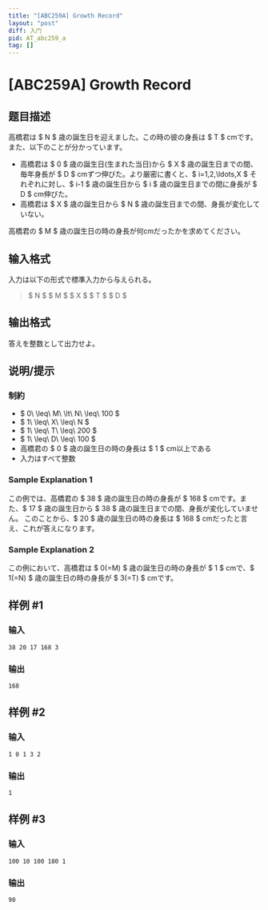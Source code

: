 ```yaml
---
title: "[ABC259A] Growth Record"
layout: "post"
diff: 入门
pid: AT_abc259_a
tag: []
---
```


# [ABC259A] Growth Record

## 题目描述

[problemUrl]: https://atcoder.jp/contests/abc259/tasks/abc259_a

高橋君は $ N $ 歳の誕生日を迎えました。この時の彼の身長は $ T $ cmです。  
 また、以下のことが分かっています。

- 高橋君は $ 0 $ 歳の誕生日(生まれた当日)から $ X $ 歳の誕生日までの間、毎年身長が $ D $ cmずつ伸びた。より厳密に書くと、$ i=1,2,\ldots,X $ それぞれに対し、$ i-1 $ 歳の誕生日から $ i $ 歳の誕生日までの間に身長が $ D $ cm伸びた。
- 高橋君は $ X $ 歳の誕生日から $ N $ 歳の誕生日までの間、身長が変化していない。

高橋君の $ M $ 歳の誕生日の時の身長が何cmだったかを求めてください。

## 输入格式

入力は以下の形式で標準入力から与えられる。

> $ N $ $ M $ $ X $ $ T $ $ D $

## 输出格式

答えを整数として出力せよ。

## 说明/提示

### 制約

- $ 0\ \leq\ M\ \lt\ N\ \leq\ 100 $
- $ 1\ \leq\ X\ \leq\ N $
- $ 1\ \leq\ T\ \leq\ 200 $
- $ 1\ \leq\ D\ \leq\ 100 $
- 高橋君の $ 0 $ 歳の誕生日の時の身長は $ 1 $ cm以上である
- 入力はすべて整数

### Sample Explanation 1

この例では、高橋君の $ 38 $ 歳の誕生日の時の身長が $ 168 $ cmです。また、$ 17 $ 歳の誕生日から $ 38 $ 歳の誕生日までの間、身長が変化していません。 このことから、$ 20 $ 歳の誕生日の時の身長は $ 168 $ cmだったと言え、これが答えになります。

### Sample Explanation 2

この例において、高橋君は $ 0(=M) $ 歳の誕生日の時の身長が $ 1 $ cmで、$ 1(=N) $ 歳の誕生日の時の身長が $ 3(=T) $ cmです。

## 样例 #1

### 输入

```
38 20 17 168 3
```

### 输出

```
168
```

## 样例 #2

### 输入

```
1 0 1 3 2
```

### 输出

```
1
```

## 样例 #3

### 输入

```
100 10 100 180 1
```

### 输出

```
90
```

